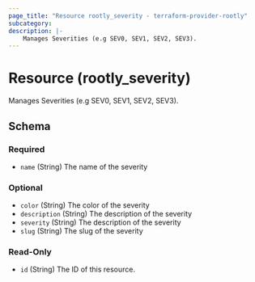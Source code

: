 ```yaml
---
page_title: "Resource rootly_severity - terraform-provider-rootly"
subcategory:
description: |-
    Manages Severities (e.g SEV0, SEV1, SEV2, SEV3).
---
```


# Resource (rootly_severity)

Manages Severities (e.g SEV0, SEV1, SEV2, SEV3).

<!-- schema generated by tfplugindocs -->
## Schema

### Required

- `name` (String) The name of the severity

### Optional

- `color` (String) The color of the severity
- `description` (String) The description of the severity
- `severity` (String) The description of the severity
- `slug` (String) The slug of the severity

### Read-Only

- `id` (String) The ID of this resource.
